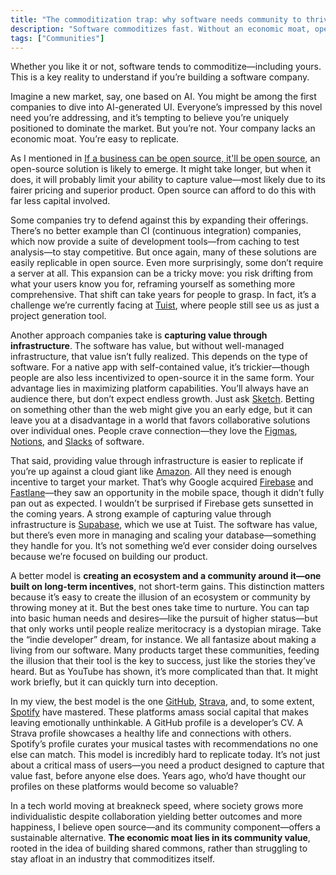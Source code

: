 ```yaml
---
title: "The commoditization trap: why software needs community to thrive"
description: "Software commoditizes fast. Without an economic moat, open source and giants like Amazon can erode value. Build a community-driven ecosystem to endure."
tags: ["Communities"]
---
```


Whether you like it or not, software tends to commoditize—including yours. This is a key reality to understand if you’re building a software company.

Imagine a new market, say, one based on AI. You might be among the first companies to dive into AI-generated UI. Everyone’s impressed by this novel need you’re addressing, and it’s tempting to believe you’re uniquely positioned to dominate the market. But you’re not. Your company lacks an economic moat. You’re easy to replicate.

As I mentioned in [If a business can be open source, it'll be open source](/blog/2025/04/24/open-source-business), an open-source solution is likely to emerge. It might take longer, but when it does, it will probably limit your ability to capture value—most likely due to its fairer pricing and superior product. Open source can afford to do this with far less capital involved.

Some companies try to defend against this by expanding their offerings. There’s no better example than CI (continuous integration) companies, which now provide a suite of development tools—from caching to test analysis—to stay competitive. But once again, many of these solutions are easily replicable in open source. Even more surprisingly, some don’t require a server at all. This expansion can be a tricky move: you risk drifting from what your users know you for, reframing yourself as something more comprehensive. That shift can take years for people to grasp. In fact, it’s a challenge we’re currently facing at [Tuist](https://tuist.dev), where people still see us as just a project generation tool.

Another approach companies take is **capturing value through infrastructure**. The software has value, but without well-managed infrastructure, that value isn’t fully realized. This depends on the type of software. For a native app with self-contained value, it’s trickier—though people are also less incentivized to open-source it in the same form. Your advantage lies in maximizing platform capabilities. You’ll always have an audience there, but don’t expect endless growth. Just ask [Sketch](https://www.sketch.com/). Betting on something other than the web might give you an early edge, but it can leave you at a disadvantage in a world that favors collaborative solutions over individual ones. People crave connection—they love the [Figmas](https://www.figma.com/), [Notions](https://www.notion.com/), and [Slacks](https://slack.com) of software.

That said, providing value through infrastructure is easier to replicate if you’re up against a cloud giant like [Amazon](https://aws.amazon.com/). All they need is enough incentive to target your market. That’s why Google acquired [Firebase](https://firebase.google.com/) and [Fastlane](https://fastlane.tools/)—they saw an opportunity in the mobile space, though it didn’t fully pan out as expected. I wouldn’t be surprised if Firebase gets sunsetted in the coming years. A strong example of capturing value through infrastructure is [Supabase](https://supabase.com), which we use at Tuist. The software has value, but there’s even more in managing and scaling your database—something they handle for you. It’s not something we’d ever consider doing ourselves because we’re focused on building our product.

A better model is **creating an ecosystem and a community around it—one built on long-term incentives**, not short-term gains. This distinction matters because it’s easy to create the illusion of an ecosystem or community by throwing money at it. But the best ones take time to nurture. You can tap into basic human needs and desires—like the pursuit of higher status—but that only works until people realize meritocracy is a dystopian mirage. Take the “indie developer” dream, for instance. We all fantasize about making a living from our software. Many products target these communities, feeding the illusion that their tool is the key to success, just like the stories they’ve heard. But as YouTube has shown, it’s more complicated than that. It might work briefly, but it can quickly turn into deception.

In my view, the best model is the one [GitHub](https://github.com/), [Strava](https://www.strava.com/), and, to some extent, [Spotify](https://www.spotify.com/) have mastered. These platforms amass social capital that makes leaving emotionally unthinkable. A GitHub profile is a developer’s CV. A Strava profile showcases a healthy life and connections with others. Spotify’s profile curates your musical tastes with recommendations no one else can match. This model is incredibly hard to replicate today. It’s not just about a critical mass of users—you need a product designed to capture that value fast, before anyone else does. Years ago, who’d have thought our profiles on these platforms would become so valuable?

In a tech world moving at breakneck speed, where society grows more individualistic despite collaboration yielding better outcomes and more happiness, I believe open source—and its community component—offers a sustainable alternative. **The economic moat lies in its community value**, rooted in the idea of building shared commons, rather than struggling to stay afloat in an industry that commoditizes itself.
